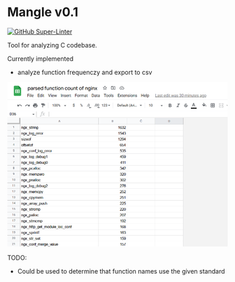 # Mangle v0.1
[![GitHub Super-Linter](https://github.com/oasdflkjo/mangle/workflows/Lint%20Code%20Base/badge.svg)](https://github.com/marketplace/actions/super-linter)

Tool for analyzing C codebase.

Currently implemented
- analyze function frequenczy and export to csv

<!---image --->
![image](screenshot.png)

TODO:
- Could be used to determine that function names use the given standard
